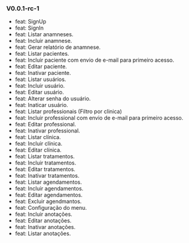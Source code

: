 ### V0.0.1-rc-1
- feat: SignUp
- feat: SignIn
- feat: Listar anamneses.
- feat: Incluir anamnese.
- feat: Gerar relatório de anamnese.
- feat: Listar pacientes.
- feat: Incluir paciente com envio de e-mail para primeiro acesso.
- feat: Editar paciente.
- feat: Inativar paciente.
- feat: Listar usuários.
- feat: Incluir usuário.
- feat: Editar usuário.
- feat: Alterar senha do usuário.
- feat: Inaticar usuário.
- feat: Listar professionais (Filtro por clinica)
- feat: Incluir professional com envio de e-mail para primeiro acesso.
- feat: Editar professional.
- feat: Inativar professional.
- feat: Listar clínica.
- feat: Incluir clínica.
- feat: Editar clínica.
- feat: Listar tratamentos.
- feat: Incluir tratamentos.
- feat: Editar tratamentos.
- feat: Inativar tratamentos.
- feat: Listar agendamentos.
- feat: Incluir agendamentos.
- feat: Editar agendamentos.
- feat: Excluir agendmantos.
- feat: Configuração do menu.
- feat: Incluir anotações.
- feat: Editar anotações.
- feat: Inativar anotações.
- feat: Listar anotações.